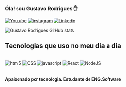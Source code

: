 ### Óla! sou Gustavo Rodrigues ✋

[![Youtube](https://img.shields.io/badge/YouTube-FF0000?style=for-the-badge&logo=youtube&logoColor=white)](https://www.youtube.com/channel/UCxrjAC-EZGqryokfGN_TYJg)
[![instagram](https://img.shields.io/badge/Instagram-E4405F?style=for-the-badge&logo=instagram&logoColor=white)](https://www.instagram.com/guxtavo.21/)
[![Linkedin](https://img.shields.io/badge/LinkedIn-0077B5?style=for-the-badge&logo=linkedin&logoColor=white)](https://www.linkedin.com/in/gustavo-rodrigues-6571b1253/)

![Gustavo Rodrigues GitHub stats](https://github-readme-stats.vercel.app/api?username=guxtavo630&show_icons=true&theme=highcontrast)

## Tecnologias que uso no meu dia a dia 

<div style="display: inline_block"><br/>
    <img align="center" alt="html5" src="https://img.shields.io/badge/HTML5-E34F26?style=for-the-badge&logo=html5&logoColor=white">
     <img align="center" alt="CSS" src="https://img.shields.io/badge/CSS3-1572B6?style=for-the-badge&logo=css3&logoColor=white">
      <img align="center" alt="javascript" src="https://img.shields.io/badge/JavaScript-F7DF1E?style=for-the-badge&logo=javascript&logoColor=black">
       <img align="center" alt="React" src="https://img.shields.io/badge/React-20232A?style=for-the-badge&logo=react&logoColor=61DAFB">
       <img align="center" alt="NodeJS" src="https://img.shields.io/badge/Node.js-43853D?style=for-the-badge&logo=node.js&logoColor=white">
</div><br/>

#### Apaixonado por tecnologia. Estudante de ENG.Software
